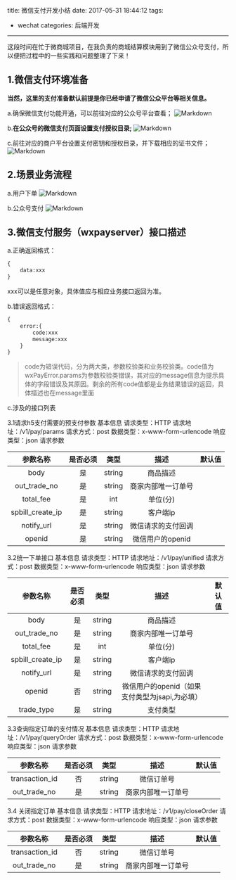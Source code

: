 title: 微信支付开发小结
date: 2017-05-31 18:44:12
tags:
- wechat 
categories: 后端开发
---

这段时间在忙于微商城项目，在我负责的商城结算模块用到了微信公众号支付，所以便把过程中的一些实践和问题整理了下来！

## 1.微信支付环境准备
**当然，这里的支付准备默认前提是你已经申请了微信公众平台等相关信息。**

a.确保微信支付功能开通，可以前往对应的公众号平台查看；
![Markdown](http://7u2nix.com1.z0.glb.clouddn.com/%E6%94%AF%E4%BB%981.png)

b.**在公众号的微信支付页面设置支付授权目录;**
![Markdown](http://7u2nix.com1.z0.glb.clouddn.com/%E6%94%AF%E4%BB%982.png)

c.前往对应的商户平台设置支付密钥和授权目录，并下载相应的证书文件；
![Markdown](http://7u2nix.com1.z0.glb.clouddn.com/%E6%94%AF%E4%BB%983.png)
<!-- more -->

## 2.场景业务流程

a.用户下单
![Markdown](http://7u2nix.com1.z0.glb.clouddn.com/order22.png)

b.公众号支付
![Markdown](http://7u2nix.com1.z0.glb.clouddn.com/payProess.png)

## 3.微信支付服务（wxpayserver）接口描述
a.正确返回格式：
```python
{
    data:xxx
}
```
xxx可以是任意对象，具体值应与相应业务接口返回为准。

b.错误返回格式：
```python
{
    error:{
        code:xxx
        message:xxx
    }
}
```

>code为错误代码，分为两大类，参数校验类和业务校验类。code值为wxPayError.params为参数校验类错误，其对应的message信息为提示具体的字段错误及其原因。剩余的所有code值都是业务结果错误的返回，具体描述也在message里面

c.涉及的接口列表

3.1请求h5支付需要的预支付参数
基本信息
请求类型：HTTP
请求地址：/v1/pay/params
请求方式：post  数据类型：x-www-form-urlencode
响应类型：json
请求参数

| 参数名称       | 是否必须  |  类型  |描述|默认值|
|:-----:| :-----:  | :----:  | :-----: |:-----:|
| body     | 是 |   string    | 商品描述|
| out_trade_no       |   是   |   string  |商家内部唯一订单号 
| total_fee        |    是    |   int|单位(分)
| spbill_create_ip        |    是    |   string|客户端ip
| notify_url        |    是    |   string|微信请求的支付回调
| openid       |    是    |   string|微信用户的openid


3.2统一下单接口
基本信息
请求类型：HTTP
请求地址：/v1/pay/unified
请求方式：post  数据类型：x-www-form-urlencode
响应类型：json
请求参数

| 参数名称       | 是否必须  |  类型  |描述|默认值|
|:-----:| :-----:  | :----:  | :-----: |:-----:|
| body     | 是 |   string    | 商品描述|
| out_trade_no       |   是   |   string  |商家内部唯一订单号 
| total_fee        |    是    |   int|单位(分) 
| spbill_create_ip        |    是    |   string|客户端ip
| notify_url        |    是    |   string|微信请求的支付回调
| openid       |    否    |   string|微信用户的openid（如果支付类型为jsapi,为必填）
| trade_type       |    是    |   string|支付类型

3.3查询指定订单的支付情况
基本信息
请求类型：HTTP
请求地址：/v1/pay/queryOrder
请求方式：post  数据类型：x-www-form-urlencode
响应类型：json
请求参数

| 参数名称       | 是否必须  |  类型  |描述|默认值|
|:-----:| :-----:  | :----:  | :-----: |:-----:|
| transaction_id     | 否 |   string    | 微信订单号|
| out_trade_no       |   是   |   string  |商家内部唯一订单号 

3.4 关闭指定订单
基本信息
请求类型：HTTP
请求地址：/v1/pay/closeOrder
请求方式：post  数据类型：x-www-form-urlencode
响应类型：json
请求参数

| 参数名称       | 是否必须  |  类型  |描述|默认值|
|:-----:| :-----:  | :----:  | :-----: |:-----:|
| transaction_id     | 否 |   string    | 微信订单号|
| out_trade_no       |   是   |   string  |商家内部唯一订单号 